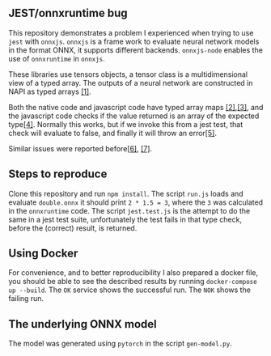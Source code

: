 ## JEST/onnxruntime bug

This repository demonstrates a problem I experienced when trying to use `jest` with `onnxjs`.
`onnxjs` is a frame work to evaluate neural network models in the format ONNX, it supports
different backends. `onnxjs-node` enables the use of `onnxruntime` in `onnxjs`.

These libraries use tensors objects, a tensor class is a multidimensional view of a typed array.
The outputs of a neural network are constructed in NAPI as typed arrays
[[1]](https://github.com/microsoft/onnxruntime/blob/e5ee0b435db9007921adeadffe929f247a5d6055/js/node/src/tensor_helper.cc#L257).

Both the native code and javascript code have typed array maps [[2]](https://github.com/microsoft/onnxruntime/blob/e5ee0b435db9007921adeadffe929f247a5d6055/js/node/src/tensor_helper.cc#L55),[[3]](https://github.com/microsoft/onnxruntime/blob/009f342caf425edd1fe00832047d78d536d36402/js/common/lib/tensor-impl.ts#L18), and the javascript code checks if the value 
returned is an array of the expected type[[4]](https://github.com/microsoft/onnxruntime/blob/009f342caf425edd1fe00832047d78d536d36402/js/common/lib/tensor-impl.ts#L108). Normally this works, but if we invoke this from a jest test, that check will evaluate to false,
and finally it will throw an error[[5]](https://github.com/microsoft/onnxruntime/blob/009f342caf425edd1fe00832047d78d536d36402/js/common/lib/tensor-impl.ts#L111).

Similar issues were reported before[[6]](https://github.com/facebook/jest/issues/10786), [[7]](https://github.com/facebook/jest/issues/10854).

## Steps to reproduce

Clone this repository and run `npm install`. The script `run.js` loads and evaluate `double.onnx` it should print `2 * 1.5 = 3`, where the `3` was calculated in the `onnxruntime` code. The script `jest.test.js` is the attempt to do the same in a jest test suite, unfortunately the test fails in that type check, before the (correct) result, is returned.

## Using Docker

For convenience, and to better reproducibility I also prepared a docker file, you should be able to see the described results by running
`docker-compose up --build`. The `OK` service shows the successful run. The `NOK` shows the failing run.

## The underlying ONNX model

The model was generated using `pytorch` in the script `gen-model.py`.

